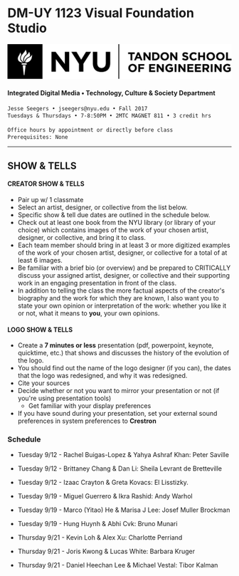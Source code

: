 # DM-UY 1123 Visual Foundation Studio

![NYU](nyu_soe_logo.png)
#### Integrated Digital Media • Technology, Culture & Society Department 

    Jesse Seegers • jseegers@nyu.edu • Fall 2017 
    Tuesdays & Thursdays • 7-8:50PM • 2MTC MAGNET 811 • 3 credit hrs

    Office hours by appointment or directly before class 
    Prerequisites: None

---


## SHOW & TELLS

#### CREATOR SHOW & TELLS
* Pair up w/ 1 classmate
* Select an artist, designer, or collective from the list below.
* Specific show & tell due dates are outlined in the schedule below.
* Check out at least one book from the NYU library (or library of your choice) which contains images of the work of your chosen artist, designer, or collective, and bring it to class. 
* Each team member should bring in at least 3 or more digitized examples of the work of your chosen artist, designer, or collective for a total of at least 6 images.
* Be familiar with a brief bio (or overview) and be prepared to CRITICALLY discuss your assigned artist, designer, or collective and their supporting work in an engaging presentation in front of the class. 
* In addition to telling the class the more factual aspects of the creator's biography and the work for which they are known, I also want you to state your own opinion or interpretation of the work: whether you like it or not, what it means to **you**, your own opinions.


#### LOGO SHOW & TELLS

* Create a **7 minutes or less** presentation (pdf, powerpoint, keynote, quicktime, etc.) that shows and discusses the history of the evolution of the logo. 
* You should find out the name of the logo designer (if you can), the dates that the logo was redesigned, and why it was redesigned.
* Cite your sources
* Decide whether or not you want to mirror your presentation or not (if you're using presentation tools)
  * Get familiar with your display preferences
* If you have sound during your presentation, set your external sound preferences in system preferences to **Crestron**


### **Schedule** 

- Tuesday 9/12 - Rachel Buigas-Lopez & Yahya Ashraf Khan: Peter Saville
- Tuesday 9/12 - Brittaney Chang & Dan Li: Sheila Levrant de Bretteville
- Tuesday 9/12 - Izaac Crayton & Greta Kovacs: El Lisstizky. 

- Tuesday 9/19 - Miguel Guerrero & Ikra Rashid: Andy Warhol
- Tuesday 9/19 - Marco (Yitao) He & Marisa J Lee: Josef Muller Brockman
- Tuesday 9/19 - Hung Huynh & Abhi Cvk: Bruno Munari

- Thursday 9/21 - Kevin Loh & Alex Xu: Charlotte Perriand
- Thursday 9/21 - Joris Kwong & Lucas White: Barbara Kruger
- Thursday 9/21 - Daniel Heechan Lee & Michael Vestal: Tibor Kalman